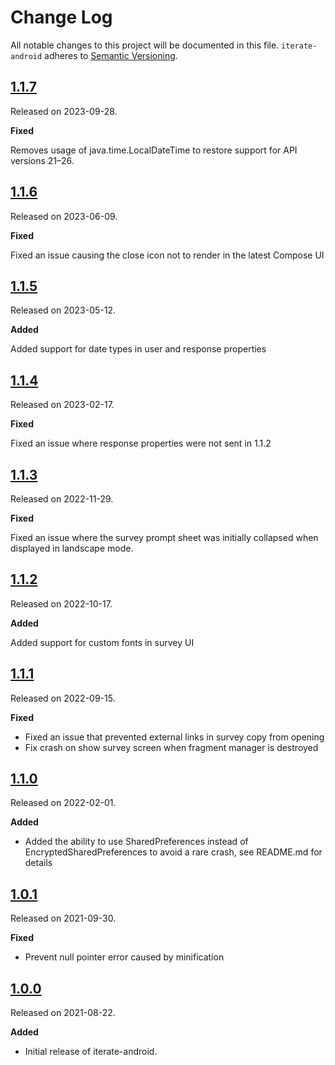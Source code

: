 # Change Log

All notable changes to this project will be documented in this file.
`iterate-android` adheres to [Semantic Versioning](https://semver.org/).

## [1.1.7](https://github.com/iteratehq/iterate-android/releases/tag/v1.1.7)

Released on 2023-09-28.

**Fixed**

Removes usage of java.time.LocalDateTime to restore support for API versions 21–26. 

## [1.1.6](https://github.com/iteratehq/iterate-android/releases/tag/v1.1.6)

Released on 2023-06-09.

**Fixed**

Fixed an issue causing the close icon not to render in the latest Compose UI

## [1.1.5](https://github.com/iteratehq/iterate-android/releases/tag/v1.1.5)

Released on 2023-05-12.

**Added**

Added support for date types in user and response properties

## [1.1.4](https://github.com/iteratehq/iterate-android/releases/tag/v1.1.4)

Released on 2023-02-17.

**Fixed**

Fixed an issue where response properties were not sent in 1.1.2

## [1.1.3](https://github.com/iteratehq/iterate-android/releases/tag/v1.1.3)

Released on 2022-11-29.

**Fixed**

Fixed an issue where the survey prompt sheet was initially collapsed when displayed in landscape mode.


## [1.1.2](https://github.com/iteratehq/iterate-android/releases/tag/v1.1.2)

Released on 2022-10-17.

**Added**

Added support for custom fonts in survey UI

## [1.1.1](https://github.com/iteratehq/iterate-android/releases/tag/v1.1.1)

Released on 2022-09-15.

**Fixed**

- Fixed an issue that prevented external links in survey copy from opening
- Fix crash on show survey screen when fragment manager is destroyed

## [1.1.0](https://github.com/iteratehq/iterate-android/releases/tag/v1.1.0)

Released on 2022-02-01.

**Added**

- Added the ability to use SharedPreferences instead of EncryptedSharedPreferences to avoid a rare crash, see README.md for details

## [1.0.1](https://github.com/iteratehq/iterate-android/releases/tag/v1.0.1)

Released on 2021-09-30.

**Fixed**

- Prevent null pointer error caused by minification

## [1.0.0](https://github.com/iteratehq/iterate-android/releases/tag/v1.0.0)

Released on 2021-08-22.

**Added**

- Initial release of iterate-android.
